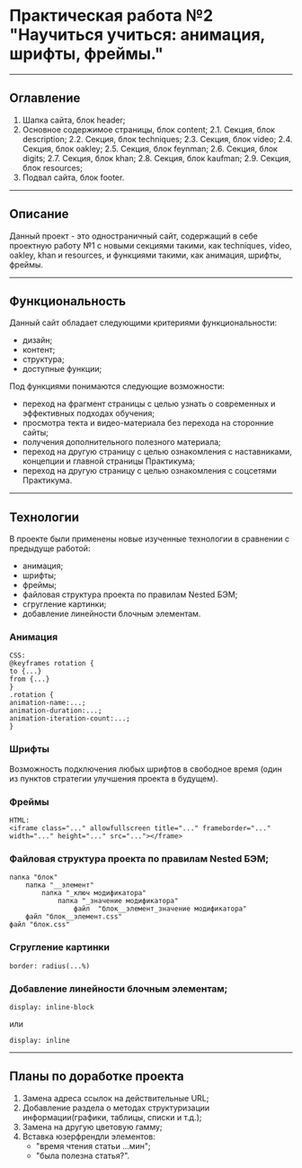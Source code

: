 # Практическая работа №2 "Научиться учиться: анимация, шрифты, фреймы."

---

## Оглавление

1. Шапка сайта, блок header;
2. Основное содержимое страницы, блок content;
   2.1. Секция, блок description;
   2.2. Секция, блок techniques;
   2.3. Секция, блок video;
   2.4. Секция, блок oakley;
   2.5. Секция, блок feynman;
   2.6. Секция, блок digits;
   2.7. Секция, блок khan;
   2.8. Секция, блок kaufman;
   2.9. Секция, блок resources;
3. Подвал сайта, блок footer.

---

## Описание

Данный проект - это одностраничный сайт, содержащий в себе проектную работу №1 с новыми секциями такими, как techniques, video, oakley, khan и resources, и функциями такими, как анимация, шрифты, фреймы.

---

## Функциональность

Данный сайт обладает следующими критериями функциональности:
- дизайн;
- контент;
- структура;
- доступные функции;

Под функциями понимаются следующие возможности:
- переход на фрагмент страницы с целью узнать о современных и эффективных подходах обучения;
- просмотра текта и видео-материала без перехода на сторонние сайты;
- получения дополнительного полезного материала;
- переход на другую страницу с целью ознакомления с наставниками, концепции и главной страницы Практикума;
- переход на другую страницу с целью ознакомления с соцсетями Практикума.

---

## Технологии

В проекте были применены новые изученные технологии в сравнении с предыдуще работой:
- анимация;
- шрифты;
- фреймы;
- файловая структура проекта по правилам Nested БЭМ;
- сгругление картинки;
- добавление линейности блочным элементам.


### Анимация

```
CSS:
@keyframes rotation {
to {...}
from {...}
}
.rotation {
animation-name:...;
animation-duration:...;
animation-iteration-count:...;
}
```


### Шрифты

Возможность подключения любых шрифтов в свободное время (один из пунктов стратегии улучшения проекта в будущем).


### Фреймы

```
HTML:
<iframe class="..." allowfullscreen title="..." frameborder="..." width="..." height="..." src="..."></frame>
```


### Файловая структура проекта по правилам Nested БЭМ;

```
папка "блок"
    папка "__элемент"
        папка "_ключ модификатора"
            папка "_значение модификатора"
                файл  "блок__элемент_значение модификатора"
    файл "блок__элемент.css"
файл "блок.css"
```


### Сгругление картинки

```
border: radius(...%)
```


### Добавление линейности блочным элементам;
```
display: inline-block
```
или
```
display: inline
```

---

## Планы по доработке проекта

1. Замена адреса ссылок на действительные URL;
2. Добавление раздела о методах структуризации информации(графики, таблицы, списки и т.д.);
3. Замена на другую цветовую гамму;
4. Вставка юзерфрендли элементов:
   - "время чтения статьи ...мин";
   - "была полезна статья?".
